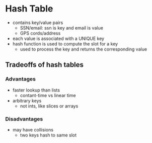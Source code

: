 # Hash Table

- contains key/value pairs
  - SSN/email: ssn is key and email is value
  - GPS cords/address
- each value is associated with a UNIQUE key
- hash function is used to compute the slot for a key
  - used to process the key and returns the corresponding value

## Tradeoffs of hash tables

### Advantages

- faster lookup than lists
  - contant-time vs linear time
- arbitrary keys
  - not ints, like slices or arrays

### Disadvantages

- may have collisions
  - two keys hash to same slot
  